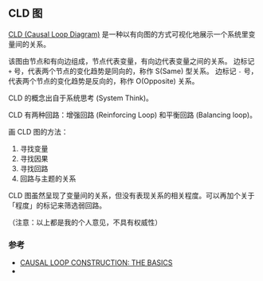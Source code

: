 ## CLD 图

[CLD (Causal Loop Diagram)][CLD] 是一种以有向图的方式可视化地展示一个系统里变量间的关系。

该图由节点和有向边组成，节点代表变量，有向边代表变量之间的关系。
边标记 `+` 号，代表两个节点的变化趋势是同向的，称作 S(Same) 型关系。
边标记 `-` 号，代表两个节点的变化趋势是反向的，称作 O(Opposite) 关系。

CLD 的概念出自于系统思考 (System Think)。


CLD 有两种回路：增强回路 (Reinforcing Loop) 和平衡回路 (Balancing loop)。

画 CLD 图的方法：

1. 寻找变量
2. 寻找因果
3. 寻找回路
4. 回路与主题的关系

CLD 图虽然呈现了变量间的关系，但没有表现关系的相关程度。可以再加个关于「程度」的标记来筛选弱回路。

（注意：以上都是我的个人意见，不具有权威性）


### 参考

- [CAUSAL LOOP CONSTRUCTION: THE BASICS](https://thesystemsthinker.com/causal-loop-construction-the-basics/)
- [](https://yilv.github.io/LargeScaleProductDevelopmentOrganization/Chapter2/SystemsThinking.html)

[CLD]: https://www.wikiwand.com/en/Causal_loop_diagram
